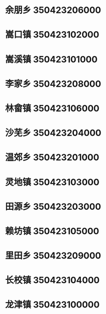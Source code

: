 # 余朋乡 350423206000
# 嵩口镇 350423102000
# 嵩溪镇 350423101000
# 李家乡 350423208000
# 林畲镇 350423106000
# 沙芜乡 350423204000
# 温郊乡 350423201000
# 灵地镇 350423103000
# 田源乡 350423203000
# 赖坊镇 350423105000
# 里田乡 350423209000
# 长校镇 350423104000
# 龙津镇 350423100000
